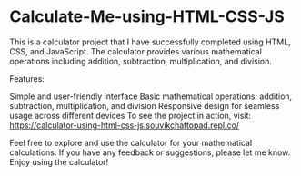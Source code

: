 # Calculate-Me-using-HTML-CSS-JS
This is a calculator project that I have successfully completed using HTML, CSS, and JavaScript. The calculator provides various mathematical operations including addition, subtraction, multiplication, and division.

Features:

Simple and user-friendly interface
Basic mathematical operations: addition, subtraction, multiplication, and division
Responsive design for seamless usage across different devices
To see the project in action, visit: https://calculator-using-html-css-js.souvikchattopad.repl.co/

Feel free to explore and use the calculator for your mathematical calculations. If you have any feedback or suggestions, please let me know. Enjoy using the calculator!
